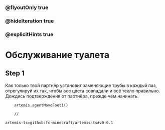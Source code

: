 ### @flyoutOnly true
### @hideIteration true
### @explicitHints true

# Обслуживание туалета

## Step 1
Как только твой партнёр установит заменяющие трубы в каждый паз, отрегулируй их так, чтобы все цвета совпадали и всё текло правильно. Дождись подтверждения от партнёра, прежде чем начинать.


```ghost
    artemis.agentMoveFoot1()
```
```template
    //
```

```package
artemis-ts=github:fc-minecraft/artemis-ts#v0.0.1
```